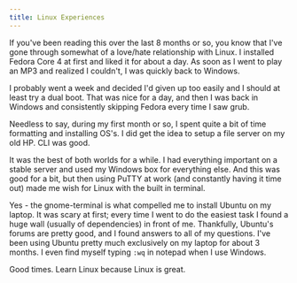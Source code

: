 ```yaml
---
title: Linux Experiences
---
```


If you've been reading this over the last 8 months or so, you know that I've
gone through somewhat of a love/hate relationship with Linux. I installed
Fedora Core 4 at first and liked it for about a day. As soon as I went to play
an MP3 and realized I couldn't, I was quickly back to Windows.

I probably went a week and decided I'd given up too easily and I should at
least try a dual boot. That was nice for a day, and then I was back in Windows
and consistently skipping Fedora every time I saw grub.

Needless to say, during my first month or so, I spent quite a bit of time
formatting and installing OS's. I did get the idea to setup a file server on
my old HP. CLI was good.

It was the best of both worlds for a while. I had everything important on a
stable server and used my Windows box for everything else. And this was good
for a bit, but then using PuTTY at work (and constantly having it time out)
made me wish for Linux with the built in terminal.

Yes - the gnome-terminal is what compelled me to install Ubuntu on my laptop.
It was scary at first; every time I went to do the easiest task I found a huge
wall (usually of dependencies) in front of me. Thankfully, Ubuntu's forums are
pretty good, and I found answers to all of my questions. I've been using
Ubuntu pretty much exclusively on my laptop for about 3 months. I even find
myself typing `:wq` in notepad when I use Windows.

Good times.  Learn Linux because Linux is great.
